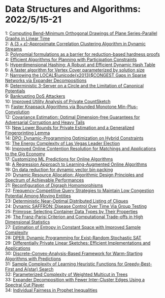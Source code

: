 # Data Structures and Algorithms: 2022/5/15-21  
1: [Computing Bend-Minimum Orthogonal Drawings of Plane Series-Parallel  Graphs in Linear Time](https://doi.org/10.48550/arXiv.2205.07500)  
2: [A $(3+\varepsilon)$-Approximate Correlation Clustering Algorithm in  Dynamic Streams](https://doi.org/10.48550/arXiv.2205.07593)  
3: [Polynomial formulations as a barrier for reduction-based hardness proofs](https://doi.org/10.48550/arXiv.2205.07709)  
4: [Efficient Algorithms for Planning with Participation Constraints](https://doi.org/10.48550/arXiv.2205.07767)  
5: [Hyperdimensional Hashing: A Robust and Efficient Dynamic Hash Table](https://doi.org/10.48550/arXiv.2205.07850)  
6: [A faster algorithm for Vertex Cover parameterized by solution size](https://doi.org/10.48550/arXiv.2205.08022)  
7: [Narrowing the LOCAL$\unicode{x2013}$CONGEST Gaps in Sparse Networks via  Expander Decompositions](https://doi.org/10.48550/arXiv.2205.08093)  
8: [Deterministic 3-Server on a Circle and the Limitation of Canonical  Potentials](https://doi.org/10.48550/arXiv.2205.08103)  
9: [Bankrupting DoS Attackers](https://doi.org/10.48550/arXiv.2205.08287)  
10: [Improved Utility Analysis of Private CountSketch](https://doi.org/10.48550/arXiv.2205.08397)  
11: [Faster Knapsack Algorithms via Bounded Monotone Min-Plus-Convolution](https://doi.org/10.48550/arXiv.2205.08493)  
12: [Covariance Estimation: Optimal Dimension-free Guarantees for Adversarial  Corruption and Heavy Tails](https://doi.org/10.48550/arXiv.2205.08494)  
13: [New Lower Bounds for Private Estimation and a Generalized Fingerprinting  Lemma](https://doi.org/10.48550/arXiv.2205.08532)  
14: [DPO: Dynamic-Programming Optimization on Hybrid Constraints](https://doi.org/10.48550/arXiv.2205.08632)  
15: [The Energy Complexity of Las Vegas Leader Election](https://doi.org/10.48550/arXiv.2205.08642)  
16: [Improved Online Contention Resolution for Matchings and Applications to  the Gig Economy](https://doi.org/10.48550/arXiv.2205.08667)  
17: [Customizing ML Predictions for Online Algorithms](https://doi.org/10.48550/arXiv.2205.08715)  
18: [A Regression Approach to Learning-Augmented Online Algorithms](https://doi.org/10.48550/arXiv.2205.08717)  
19: [On data reduction for dynamic vector bin packing](https://doi.org/10.48550/arXiv.2205.08769)  
20: [Dynamic Resource Allocation: Algorithmic Design Principles and Spectrum  of Achievable Performances](https://doi.org/10.48550/arXiv.2205.09078)  
21: [Reconfiguration of Digraph Homomorphisms](https://doi.org/10.48550/arXiv.2205.09210)  
22: [Frequency-Competitive Query Strategies to Maintain Low Congestion  Potential Among Moving Entities](https://doi.org/10.48550/arXiv.2205.09243)  
23: [Deterministic Near-Optimal Distributed Listing of Cliques](https://doi.org/10.48550/arXiv.2205.09245)  
24: [Dynamic SAFFRON: Disease Control Over Time Via Group Testing](https://doi.org/10.48550/arXiv.2205.09520)  
25: [Primrose: Selecting Container Data Types by Their Properties](https://doi.org/10.48550/arXiv.2205.09655)  
26: [The Franz-Parisi Criterion and Computational Trade-offs in High  Dimensional Statistics](https://doi.org/10.48550/arXiv.2205.09727)  
27: [Estimation of Entropy in Constant Space with Improved Sample Complexity](https://doi.org/10.48550/arXiv.2205.09804)  
28: [DPER: Dynamic Programming for Exist-Random Stochastic SAT](https://doi.org/10.48550/arXiv.2205.09826)  
29: [Differentially Private Linear Sketches: Efficient Implementations and  Applications](https://doi.org/10.48550/arXiv.2205.09873)  
30: [Discrete-Convex-Analysis-Based Framework for Warm-Starting Algorithms  with Predictions](https://doi.org/10.48550/arXiv.2205.09961)  
31: [Sample Complexity of Learning Heuristic Functions for Greedy-Best-First  and A(star) Search](https://doi.org/10.48550/arXiv.2205.09963)  
32: [Parameterized Complexity of Weighted Multicut in Trees](https://doi.org/10.48550/arXiv.2205.10105)  
33: [Expander Decomposition with Fewer Inter-Cluster Edges Using a Spectral  Cut Player](https://doi.org/10.48550/arXiv.2205.10301)  
34: [Individual Fairness in Prophet Inequalities](https://doi.org/10.48550/arXiv.2205.10302)  